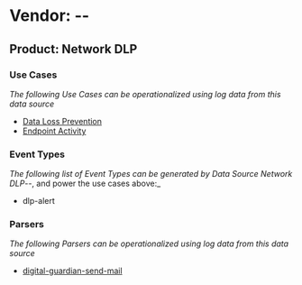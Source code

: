 Vendor: --
==========
Product: Network DLP
--------------------

### Use Cases

_The following Use Cases can be operationalized using log data from this data source_

* [Data Loss Prevention](../UseCases/usecase_data_loss_prevention.md)
* [Endpoint Activity](../UseCases/usecase_endpoint_activity.md)


### Event Types

_The following list of Event Types can be generated by Data Source Network DLP_--, and power the use cases above:_

- dlp-alert


### Parsers

_The following Parsers can be operationalized using log data from this data source_

* [digital-guardian-send-mail](../Parsers/parserContent_digital-guardian-send-mail.md)
